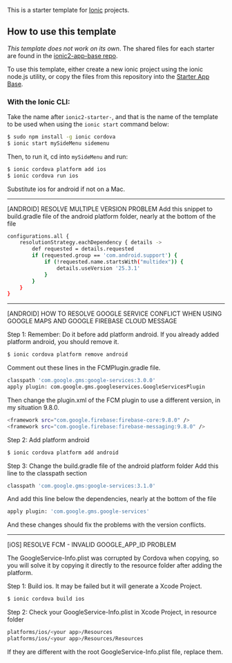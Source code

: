 This is a starter template for [Ionic](http://ionicframework.com/docs/) projects.

## How to use this template

*This template does not work on its own*. The shared files for each starter are found in the [ionic2-app-base repo](https://github.com/driftyco/ionic2-app-base).

To use this template, either create a new ionic project using the ionic node.js utility, or copy the files from this repository into the [Starter App Base](https://github.com/driftyco/ionic2-app-base).

### With the Ionic CLI:

Take the name after `ionic2-starter-`, and that is the name of the template to be used when using the `ionic start` command below:

```bash
$ sudo npm install -g ionic cordova
$ ionic start mySideMenu sidemenu
```

Then, to run it, cd into `mySideMenu` and run:

```bash
$ ionic cordova platform add ios
$ ionic cordova run ios
```

Substitute ios for android if not on a Mac.

*********************************************************************************************
[ANDROID] RESOLVE MULTIPLE VERSION PROBLEM
Add this snippet to build.gradle file of the android platform folder, nearly at the bottom of the file
```bash
configurations.all {
    resolutionStrategy.eachDependency { details ->
        def requested = details.requested
        if (requested.group == 'com.android.support') {
            if (!requested.name.startsWith("multidex")) {
                details.useVersion '25.3.1'            
            }
        }
    }
}
```

*********************************************************************************************
[ANDROID] HOW TO RESOLVE GOOGLE SERVICE CONFLICT WHEN USING GOOGLE MAPS AND GOOGLE FIREBASE CLOUD MESSAGE

Step 1: Remember: Do it before add platform android. If you already added platform android, you should remove it.
```bash
$ ionic cordova platform remove android
```

Comment out these lines in the FCMPlugin.gradle file.
```bash
classpath 'com.google.gms:google-services:3.0.0'
apply plugin: com.google.gms.googleservices.GoogleServicesPlugin
```

Then change the plugin.xml of the FCM plugin to use a different version, in my situation 9.8.0.
```bash
<framework src="com.google.firebase:firebase-core:9.8.0" />
<framework src="com.google.firebase:firebase-messaging:9.8.0" />
```

Step 2: Add platform android
```bash
$ ionic cordova platform add android
```

Step 3: Change the build.gradle file of the android platform folder
Add this line to the classpath section
```bash
classpath 'com.google.gms:google-services:3.1.0'
```

And add this line below the dependencies, nearly at the bottom of the file
```bash
apply plugin: 'com.google.gms.google-services'
```

And these changes should fix the problems with the version conflicts.

*********************************************************************************************
[iOS] RESOLVE FCM - INVALID GOOGLE_APP_ID PROBLEM

 The GoogleService-Info.plist was corrupted by Cordova when copying, so you will solve it by copying it directly to the resource folder after adding the platform.

 Step 1: Build ios. It may be failed but it will generate a Xcode Project.
 ```bash
 $ ionic cordova build ios
 ```

 Step 2: Check your GoogleService-Info.plist in Xcode Project, in resource folder
 ```bash
 platforms/ios/<your app>/Resources
 platforms/ios/<your app>/Resources/Resources
 ```
 If they are different with the root GoogleService-Info.plist file, replace them.
